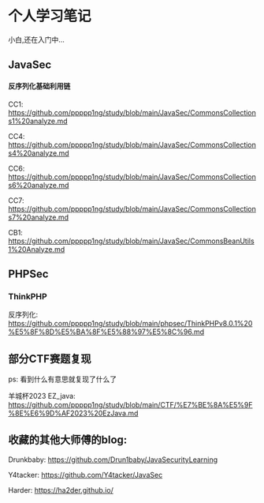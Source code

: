 # 个人学习笔记
小白,还在入门中...

## JavaSec

#### 反序列化基础利用链

CC1: https://github.com/ppppp1ng/study/blob/main/JavaSec/CommonsCollections1%20analyze.md

CC4: https://github.com/ppppp1ng/study/blob/main/JavaSec/CommonsCollections4%20analyze.md

CC6: https://github.com/ppppp1ng/study/blob/main/JavaSec/CommonsCollections6%20analyze.md

CC7: https://github.com/ppppp1ng/study/blob/main/JavaSec/CommonsCollections7%20analyze.md

CB1: https://github.com/ppppp1ng/study/blob/main/JavaSec/CommonsBeanUtils1%20Analyze.md


## PHPSec

### ThinkPHP

反序列化: https://github.com/ppppp1ng/study/blob/main/phpsec/ThinkPHPv8.0.1%20%E5%8F%8D%E5%BA%8F%E5%88%97%E5%8C%96.md

## 部分CTF赛题复现

ps: 看到什么有意思就复现了什么了

羊城杯2023 EZ_java: https://github.com/ppppp1ng/study/blob/main/CTF/%E7%BE%8A%E5%9F%8E%E6%9D%AF2023%20EzJava.md












## 收藏的其他大师傅的blog:
Drunkbaby: https://github.com/Drun1baby/JavaSecurityLearning

Y4tacker: https://github.com/Y4tacker/JavaSec

Harder: https://ha2der.github.io/
